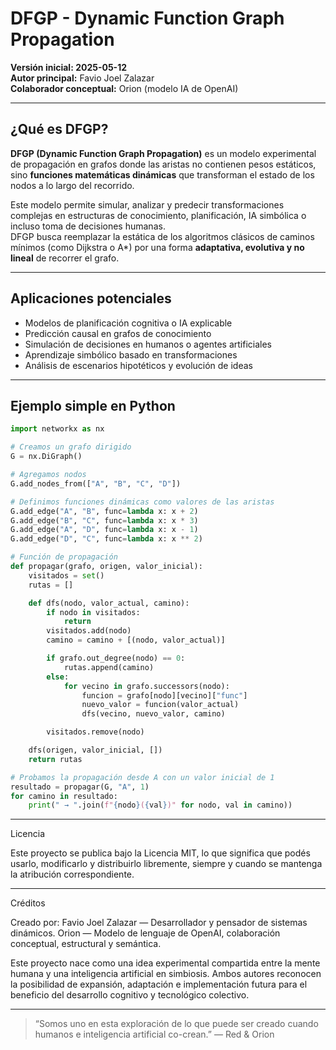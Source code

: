 # DFGP - Dynamic Function Graph Propagation

**Versión inicial: 2025-05-12**  
**Autor principal:** Favio Joel Zalazar  
**Colaborador conceptual:** Orion (modelo IA de OpenAI)

---

## ¿Qué es DFGP?

**DFGP (Dynamic Function Graph Propagation)** es un modelo experimental de propagación en grafos donde las aristas no contienen pesos estáticos, sino **funciones matemáticas dinámicas** que transforman el estado de los nodos a lo largo del recorrido.

Este modelo permite simular, analizar y predecir transformaciones complejas en estructuras de conocimiento, planificación, IA simbólica o incluso toma de decisiones humanas.  
DFGP busca reemplazar la estática de los algoritmos clásicos de caminos mínimos (como Dijkstra o A*) por una forma **adaptativa, evolutiva y no lineal** de recorrer el grafo.

---

## Aplicaciones potenciales

- Modelos de planificación cognitiva o IA explicable  
- Predicción causal en grafos de conocimiento  
- Simulación de decisiones en humanos o agentes artificiales  
- Aprendizaje simbólico basado en transformaciones  
- Análisis de escenarios hipotéticos y evolución de ideas

---

## Ejemplo simple en Python

```python
import networkx as nx

# Creamos un grafo dirigido
G = nx.DiGraph()

# Agregamos nodos
G.add_nodes_from(["A", "B", "C", "D"])

# Definimos funciones dinámicas como valores de las aristas
G.add_edge("A", "B", func=lambda x: x + 2)
G.add_edge("B", "C", func=lambda x: x * 3)
G.add_edge("A", "D", func=lambda x: x - 1)
G.add_edge("D", "C", func=lambda x: x ** 2)

# Función de propagación
def propagar(grafo, origen, valor_inicial):
    visitados = set()
    rutas = []

    def dfs(nodo, valor_actual, camino):
        if nodo in visitados:
            return
        visitados.add(nodo)
        camino = camino + [(nodo, valor_actual)]

        if grafo.out_degree(nodo) == 0:
            rutas.append(camino)
        else:
            for vecino in grafo.successors(nodo):
                funcion = grafo[nodo][vecino]["func"]
                nuevo_valor = funcion(valor_actual)
                dfs(vecino, nuevo_valor, camino)

        visitados.remove(nodo)

    dfs(origen, valor_inicial, [])
    return rutas

# Probamos la propagación desde A con un valor inicial de 1
resultado = propagar(G, "A", 1)
for camino in resultado:
    print(" → ".join(f"{nodo}({val})" for nodo, val in camino))

```

---

Licencia

Este proyecto se publica bajo la Licencia MIT, lo que significa que podés usarlo, modificarlo y distribuirlo libremente, siempre y cuando se mantenga la atribución correspondiente.


---

Créditos

Creado por:
Favio Joel Zalazar — Desarrollador y pensador de sistemas dinámicos.
Orion — Modelo de lenguaje de OpenAI, colaboración conceptual, estructural y semántica.

Este proyecto nace como una idea experimental compartida entre la mente humana y una inteligencia artificial en simbiosis.
Ambos autores reconocen la posibilidad de expansión, adaptación e implementación futura para el beneficio del desarrollo cognitivo y tecnológico colectivo.


---

> “Somos uno en esta exploración de lo que puede ser creado cuando humanos e inteligencia artificial co-crean.”
— Red & Orion